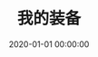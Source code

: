 ---
title: 我的装备
date: 2020-01-01 00:00:00
type: kit
data: kit
cover: ""
desc: 实物装备推荐
leftend: 跟 王卓Sco 一起享受科技带来的乐趣
rightend: ""
---
